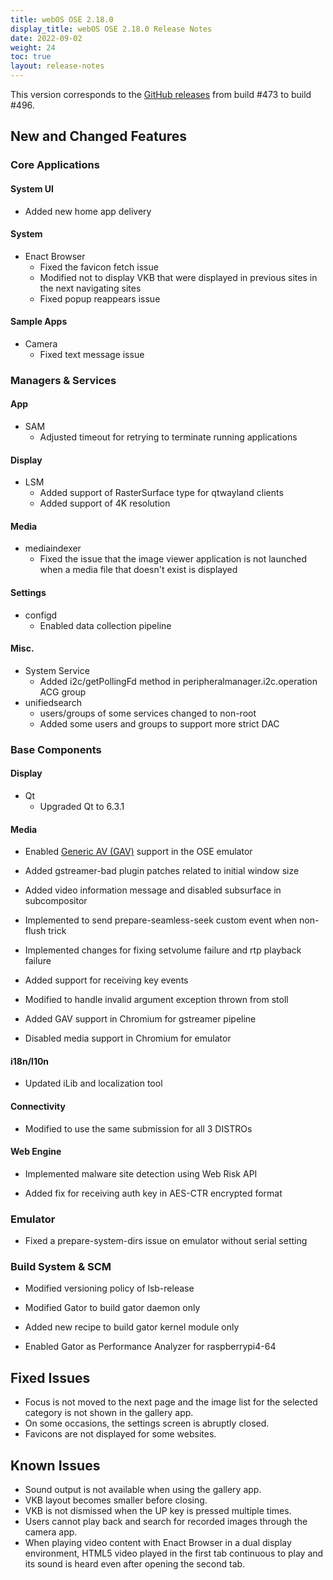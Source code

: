 ```yaml
---
title: webOS OSE 2.18.0
display_title: webOS OSE 2.18.0 Release Notes
date: 2022-09-02
weight: 24
toc: true
layout: release-notes
---
```


This version corresponds to the [GitHub releases](https://github.com/webosose/build-webos/tags) from build #473 to build #496.

## New and Changed Features

### Core Applications

#### System UI

-   Added new home app delivery

#### System

-   Enact Browser
    -   Fixed the favicon fetch issue
    -   Modified not to display VKB that were displayed in previous sites in the next navigating sites
    -   Fixed popup reappears issue

#### Sample Apps

-   Camera
    -   Fixed text message issue

### Managers & Services

#### App

-   SAM
    -   Adjusted timeout for retrying to terminate running applications

#### Display

-   LSM
    -   Added support of RasterSurface type for qtwayland clients
    -   Added support of 4K resolution

#### Media

-   mediaindexer
    -   Fixed the issue that the image viewer application is not launched when a media file that doesn't exist is displayed

#### Settings

-   configd
    -   Enabled data collection pipeline

#### Misc.

-   System Service
    -   Added i2c/getPollingFd method in peripheralmanager.i2c.operation ACG group
-   unifiedsearch
    -   users/groups of some services changed to non-root
    -   Added some users and groups to support more strict DAC

### Base Components

#### Display

-   Qt
    -   Upgraded Qt to 6.3.1

#### Media

-   Enabled [Generic AV (GAV)](/blog/2020/07/16/webos-ose-2-6-0-release/#camera-framework-update-for-adopting-generic-av-architecture) support in the OSE emulator

-   Added gstreamer-bad plugin patches related to initial window size

-   Added video information message and disabled subsurface in subcompositor

-   Implemented to send prepare-seamless-seek custom event when non-flush trick 

-   Implemented changes for fixing setvolume failure and rtp playback failure

-   Added support for receiving key events

-   Modified to handle invalid argument exception thrown from stoll

-   Added GAV support in Chromium for gstreamer pipeline

-   Disabled media support in Chromium for emulator

#### i18n/l10n

-   Updated iLib and localization tool

#### Connectivity

-   Modified to use the same submission for all 3 DISTROs

#### Web Engine

-   Implemented malware site detection using Web Risk API

-   Added fix for receiving auth key in AES-CTR encrypted format

### Emulator

-   Fixed a prepare-system-dirs issue on emulator without serial setting

### Build System & SCM

-   Modified versioning policy of lsb-release

-   Modified Gator to build gator daemon only

-   Added new recipe to build gator kernel module only

-   Enabled Gator as Performance Analyzer for raspberrypi4-64

  

## Fixed Issues

-   Focus is not moved to the next page and the image list for the selected category is not shown in the gallery app.
-   On some occasions, the settings screen is abruptly closed.
-   Favicons are not displayed for some websites.

## Known Issues

-   Sound output is not available when using the gallery app.
-   VKB layout becomes smaller before closing.
-   VKB is not dismissed when the UP key is pressed multiple times.
-   Users cannot play back and search for recorded images through the camera app.
-   When playing video content with Enact Browser in a dual display environment, HTML5 video played in the first tab continuous to play and its sound is heard even after opening the second tab.
  